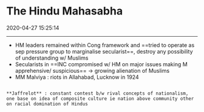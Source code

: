 # The Hindu Mahasabha

2020-04-27 15:25:14

---

- HM leaders remained within Cong framework and ==tried to operate as sep pressure group to marginalise secularist==, destroy any possibility of understanding w/ Muslims
- Secularists in ==INC compromised w/ HM on major issues making M apprehensive/ suspicious== -> growing alienation of Muslims
- MM Malviya : riots in Allahabad, Lucknow in 1924

```ad-Views

**Jaffrelot** : constant contest b/w rival concepts of nationalism, one base on idea of composite culture ie nation above community other on racial domination of Hindus

```
